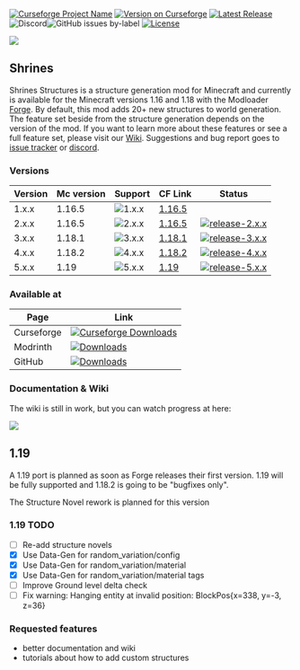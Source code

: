 [![Curseforge Project Name](https://cf.way2muchnoise.eu/title/418915.svg)](https://www.curseforge.com/minecraft/mc-mods/shrines-structures)
[![Version on Curseforge](https://cf.way2muchnoise.eu/versions/418915.svg)](https://www.curseforge.com/minecraft/mc-mods/shrines-structures)
[![Latest Release](https://img.shields.io/github/v/release/Silverminer007/Shrines?include_prereleases&label=latest%20release&logo=github)](https://github.com/Silverminer007/Shrines/releases)
![Discord](https://img.shields.io/discord/777129358769782814?color=blue&label=discord&logo=discord&logoColor=white)![GitHub issues by-label](https://img.shields.io/github/issues/Silverminer007/Shrines/bug?label=bugs&logo=github)
[![License](https://img.shields.io/github/license/Silverminer007/Shrines?color=informational)](https://www.mozilla.org/en-US/MPL/2.0/)

[![](https://img.buymeacoffee.com/api/?url=aHR0cHM6Ly9jZG4uYnV5bWVhY29mZmVlLmNvbS91cGxvYWRzL3Byb2ZpbGVfcGljdHVyZXMvMjAyMi8wNS9uY20zTDNpNENLNHN2bUNrLnBuZ0AzMDB3XzBlLndlYnA=&creator=Silver+Miner&design_code=1&design_color=%23ff813f&slug=silverminer)](https://www.buymeacoffee.com/silverminer)

## Shrines

Shrines Structures is a structure generation mod for Minecraft and currently is available for the Minecraft versions
1.16 and 1.18 with the Modloader [Forge](https://files.minecraftforge.net/net/minecraftforge/forge/). By default, this
mod adds 20+ new structures to world generation. The feature set beside from the structure generation depends on the 
version of the mod. If you want to learn more about these features or see a full feature set, please visit our
[Wiki](https://silverminer007.github.io/ShrinesWiki/). Suggestions and bug report goes
to [issue tracker](https://github.com/Silverminer007/Shrines/issues) or [discord](https://discord.gg/8pUpWCEUe2).

### Versions

| Version | Mc version | Support                                                                      | CF Link                                                                                                                                   | Status                                                                                                                                                                                     |
|---------|------------|------------------------------------------------------------------------------|-------------------------------------------------------------------------------------------------------------------------------------------|--------------------------------------------------------------------------------------------------------------------------------------------------------------------------------------------|
| 1.x.x   | 1.16.5     | ![1.x.x](https://img.shields.io/badge/1.x.x-no%20support-red)                | [1.16.5](https://www.curseforge.com/minecraft/mc-mods/shrines-structures/files/all?filter-status=1&filter-game-version=2020709689%3A8203) |                                                                                                                                                                                            |
| 2.x.x   | 1.16.5     | ![2.x.x](https://img.shields.io/badge/2.x.x-critical%20bugs%20only-orange)   | [1.16.5](https://www.curseforge.com/minecraft/mc-mods/shrines-structures/files/all?filter-status=1&filter-game-version=2020709689%3A8203) | [![release-2.x.x](https://github.com/Silverminer007/Shrines/actions/workflows/release-4.x.x.yml/badge.svg)](https://github.com/Silverminer007/Shrines/actions/workflows/release-2.x.x.yml) |
| 3.x.x   | 1.18.1     | ![3.x.x](https://img.shields.io/badge/3.x.x-critical%20bugs%20only-orange)   | [1.18.1](https://www.curseforge.com/minecraft/mc-mods/shrines-structures/files/all?filter-status=1&filter-game-version=2020709689%3A8857) | [![release-3.x.x](https://github.com/Silverminer007/Shrines/actions/workflows/release-3.x.x.yml/badge.svg)](https://github.com/Silverminer007/Shrines/actions/workflows/release-3.x.x.yml) |
| 4.x.x   | 1.18.2     | ![4.x.x](https://img.shields.io/badge/4.x.x-bugfixes%20only-orange)          | [1.18.2](https://www.curseforge.com/minecraft/mc-mods/shrines-structures/files/all?filter-status=1&filter-game-version=2020709689%3A9008) | [![release-4.x.x](https://github.com/Silverminer007/Shrines/actions/workflows/release-4.x.x.yml/badge.svg)](https://github.com/Silverminer007/Shrines/actions/workflows/release-4.x.x.yml) |
| 5.x.x   | 1.19       | ![5.x.x](https://img.shields.io/badge/5.x.x-fully%20supported-0xff0000)      | [1.19](https://www.curseforge.com/minecraft/mc-mods/shrines-structures/files/all?filter-status=1&filter-game-version=2020709689%3A9186)   | [![release-5.x.x](https://github.com/Silverminer007/Shrines/actions/workflows/release-5.x.x.yml/badge.svg)](https://github.com/Silverminer007/Shrines/actions/workflows/release-5.x.x.yml) |

### Available at

| Page       | Link                                                                                                                                                     |
|------------|----------------------------------------------------------------------------------------------------------------------------------------------------------|
| Curseforge | [![Curseforge Downloads](https://cf.way2muchnoise.eu/full_418915_downloads.svg)](https://www.curseforge.com/minecraft/mc-mods/shrines-structures)        |
| Modrinth   | [![Downloads](https://img.shields.io/modrinth/dt/F33t24Wi?label=downloads)](https://modrinth.com/mod/shrines)                                            |
| GitHub     | [![Downloads](https://img.shields.io/github/downloads/Silverminer007/Shrines/total?label=downloads)](https://github.com/Silverminer007/Shrines/releases) |

### Documentation & Wiki

The wiki is still in work, but you can watch progress at here:

[![](https://img.shields.io/badge/wiki-in--progress-orange)](https://silverminer007.github.io/ShrinesWiki/)

## 1.19

A 1.19 port is planned as soon as Forge releases their first version. 1.19 will be fully supported and 1.18.2 is going to be "bugfixes only".

The Structure Novel rework is planned for this version

### 1.19 TODO

- [ ] Re-add structure novels
- [x] Use Data-Gen for random_variation/config
- [x] Use Data-Gen for random_variation/material
- [x] Use Data-Gen for random_variation/material tags
- [ ] Improve Ground level delta check
- [ ] Fix warning: Hanging entity at invalid position: BlockPos{x=338, y=-3, z=36}

### Requested features
- better documentation and wiki
- tutorials about how to add custom structures